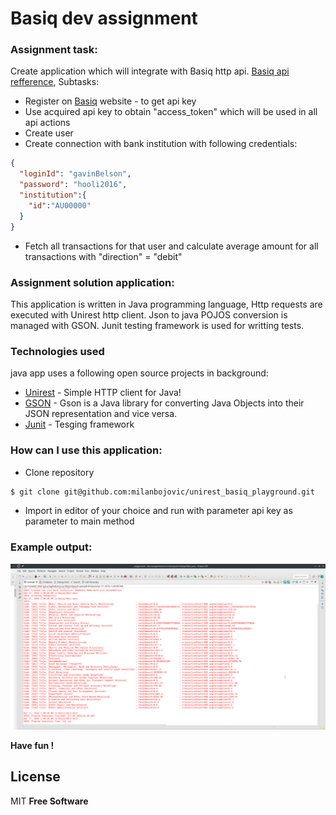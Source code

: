 # Basiq dev assignment

### Assignment task:
Create application which will integrate with Basiq http api. [Basiq api refference](https://api.basiq.io/reference),
Subtasks:
*  Register on [Basiq](https://basiq.io/) website - to get api key
*  Use acquired api key to obtain "access_token" which will be used in all api actions
* Create user
* Create connection with bank institution with following credentials:
```json
{
  "loginId": "gavinBelson",
  "password": "hooli2016",
  "institution":{
    "id":"AU00000"
  }
}
```
* Fetch all transactions for that user and calculate average amount for all transactions with "direction" = "debit"

### Assignment solution application:

This application is written in Java programming language, Http requests are executed with Unirest http client. Json to java POJOS conversion is managed with GSON. Junit testing framework is used for writting tests.

### Technologies used

java app uses a following open source projects in background:

* [Unirest](https://github.com/Kong/unirest-java) - Simple HTTP client for Java!
* [GSON](https://github.com/google/gson) - Gson is a Java library for converting Java Objects into their JSON representation and vice versa.
* [Junit](https://github.com/junit-team) - Tesging framework

### How can I use this application:
  - Clone repository
```sh
$ git clone git@github.com:milanbojovic/unirest_basiq_playground.git
```
  - Import in editor of your choice and run with parameter api key as parameter to main method

### Example output:
![Example program output](https://github.com/milanbojovic/unirest_basiq_playground/blob/master/images/Example_output.png)

**Have fun !**

License
----

MIT
**Free Software**
